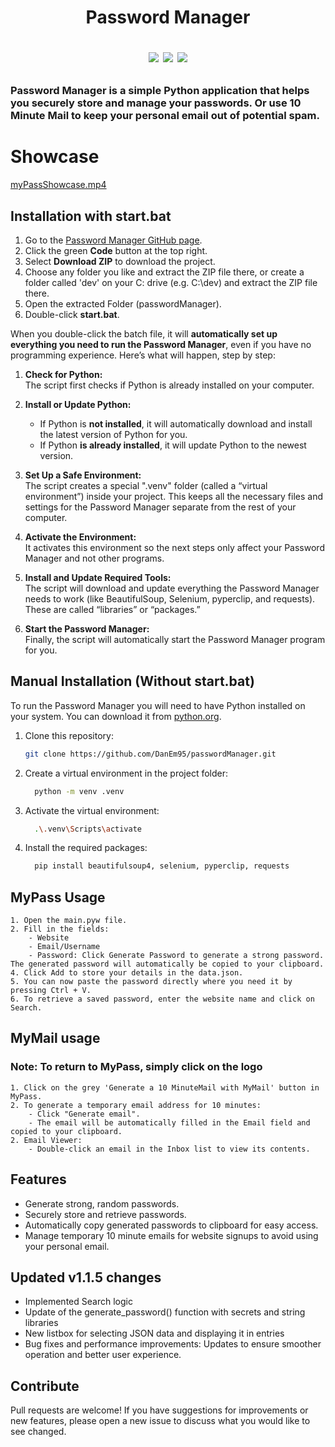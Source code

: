 <h1 align="center">
	Password Manager
<p align=center>
<a href="http://makeapullrequest.com"><img src="https://img.shields.io/badge/PRs-welcome-brightgreen.svg"></a>
<a href="https://github.com/DanEm95"><img src="https://img.shields.io/badge/lead-DanEm95-lightblue"></a>
<a href="https://github.com/DanEm95/passwordManager/releases"><img src="https://img.shields.io/github/v/release/DanEm95/passwordManager.svg?label=version"></a>
</p>
</h1>

<h3 align="">
	Password Manager is a simple Python application that helps you securely store and manage your passwords. Or use 10 Minute Mail to keep your personal email out of potential spam.
</h3>

<h1 align="">
	Showcase
</h1>

[myPassShowcase.mp4](https://github.com/user-attachments/assets/0b750d0f-6423-4027-8956-797edcc99ab7)


## Installation with start.bat

1. Go to the [Password Manager GitHub page](https://github.com/DanEm95/passwordManager).
2. Click the green **Code** button at the top right.
3. Select **Download ZIP** to download the project.
4. Choose any folder you like and extract the ZIP file there, or create a folder called 'dev' on your C: drive (e.g. C:\dev\) and extract the ZIP file there.
5. Open the extracted Folder (passwordManager).
6. Double-click **start.bat**.

When you double-click the batch file, it will **automatically set up everything you need to run the Password Manager**, even if you have no programming experience. Here’s what will happen, step by step:

1. **Check for Python:**  
   The script first checks if Python is already installed on your computer.

2. **Install or Update Python:**  
   - If Python is **not installed**, it will automatically download and install the latest version of Python for you.
   - If Python **is already installed**, it will update Python to the newest version.

3. **Set Up a Safe Environment:**  
   The script creates a special ".venv" folder (called a “virtual environment”) inside your project. This keeps all the necessary files and settings for the Password Manager separate from the rest of your computer.

4. **Activate the Environment:**  
   It activates this environment so the next steps only affect your Password Manager and not other programs.

5. **Install and Update Required Tools:**  
   The script will download and update everything the Password Manager needs to work (like BeautifulSoup, Selenium, pyperclip, and requests). These are called “libraries” or “packages.”

6. **Start the Password Manager:**  
   Finally, the script will automatically start the Password Manager program for you.


## Manual Installation (Without start.bat)

To run the Password Manager you will need to have Python installed on your system. You can download it from [python.org](https://www.python.org/downloads/).

1. Clone this repository:
   ```bash
   git clone https://github.com/DanEm95/passwordManager.git
2. Create a virtual environment in the project folder:
   ```bash
	 python -m venv .venv
2. Activate the virtual environment:
   ```bash
	 .\.venv\Scripts\activate
4. Install the required packages:
   ```bash
	 pip install beautifulsoup4, selenium, pyperclip, requests

## MyPass Usage
```
1. Open the main.pyw file.
2. Fill in the fields:
 	- Website
 	- Email/Username
	- Password: Click Generate Password to generate a strong password. The generated password will automatically be copied to your clipboard.
4. Click Add to store your details in the data.json.
5. You can now paste the password directly where you need it by pressing Ctrl + V.
6. To retrieve a saved password, enter the website name and click on Search.
```

## MyMail usage
### Note: To return to MyPass, simply click on the logo
```
1. Click on the grey 'Generate a 10 MinuteMail with MyMail' button in MyPass.
2. To generate a temporary email address for 10 minutes:
	- Click "Generate email".
	- The email will be automatically filled in the Email field and copied to your clipboard.
2. Email Viewer:
	- Double-click an email in the Inbox list to view its contents.
```

## Features
 - Generate strong, random passwords.
 - Securely store and retrieve passwords.
 - Automatically copy generated passwords to clipboard for easy access.
 - Manage temporary 10 minute emails for website signups to avoid using your personal email.

## Updated v1.1.5 changes
 - Implemented Search logic
 - Update of the generate_password() function with secrets and string libraries
 - New listbox for selecting JSON data and displaying it in entries
 - Bug fixes and performance improvements: Updates to ensure smoother operation and better user experience.

## Contribute
Pull requests are welcome! If you have suggestions for improvements or new features, please open a new issue to discuss what you would like to see changed.
